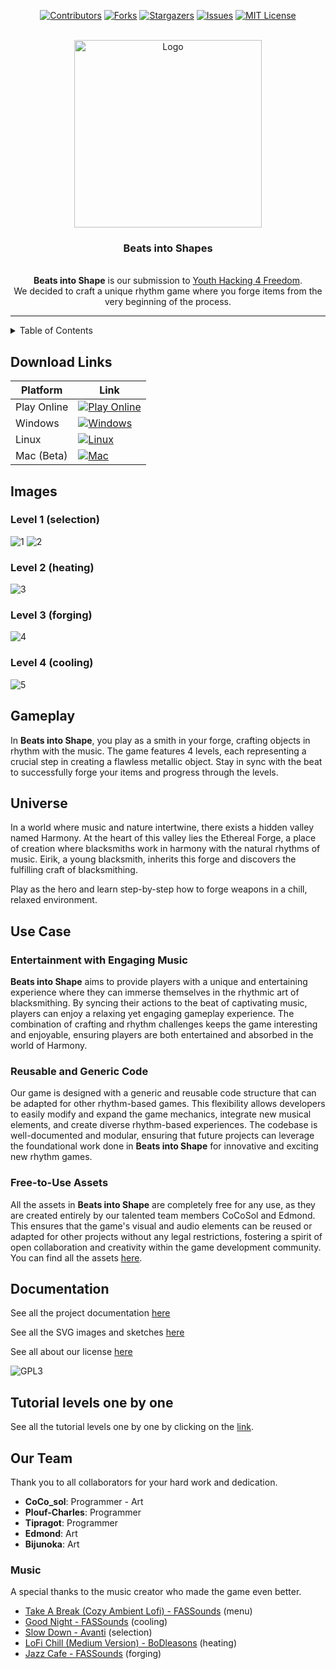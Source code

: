 <a id="readme-top"></a>
<div align="center">

[![Contributors][contributors-shield]][contributors-url]
[![Forks][forks-shield]][forks-url]
[![Stargazers][stars-shield]][stars-url]
[![Issues][issues-shield]][issues-url]
[![MIT License][license-shield]][license-url]

</div>

<!-- PROJECT LOGO -->
<br />
<div align="center">
  <a href="https://github.com/CoCoSol007/beats-into-shapes">
      <img src="assets/icon.png" alt="Logo" width="300"></p>
     
  </a>

  <h3 align="center">Beats into Shapes</h3>

  <p align="center">
    <br />
    <b>Beats into Shape</b> is our submission to <a href="https://fsfe.org/activities/yh4f/">Youth Hacking 4 Freedom</a>. 
    <br/> 
    We decided to craft a unique rhythm game where you forge items from the very beginning of the process.

  </p>
</div>

---


<!-- TABLE OF CONTENTS -->
<details>
  <summary>Table of Contents</summary>
  <ol>
    <li>
      <a href="#download-links">Download Links</a>
    </li>
    <li>
      <a href="#images">Images</a>
      <ul>
        <li><a href="#level-1-selection">Level 1 (Selection)</a></li>
        <li><a href="#level-2-heating">Level 2 (Heating)</a></li>
        <li><a href="#level-3-forging">Level 3 (Forging)</a></li>
        <li><a href="#level-4-cooling">Level 4 (Cooling)</a></li>
      </ul>
    </li>
    <li><a href="#gameplay">Gameplay</a></li>
    <li><a href="#universe">Universe</a></li>
    <li>
      <a href="#use-case">Use Case</a>
      <ul>
        <li><a href="#entertainment-with-engaging-music">Entertainment with Engaging Music</a></li>
        <li><a href="#reusable-and-generic-code">Reusable and Generic Code</a></li>
        <li><a href="#free-to-use-assets">Free-to-Use Assets</a></li>
      </ul>
    </li>
    <li><a href="#documentation">Documentation</a></li>
    <li><a href="#tutorial-levels-one-by-one">Tutorial Level by Level</a></li>
    <li><a href="#our-team">Our Team</a></li>
    <li><a href="#music">Music</a></li>
  </ol>
</details>


## Download Links
  
| Platform | Link |
|----------|------|
| Play Online | [![Play Online](https://img.shields.io/badge/Play%20Online-0078D4?style=for-the-badge&logo=web&logoColor=white)](https://example.com/play-online) |
| Windows | [![Windows](https://img.shields.io/badge/Download%20for%20Windows-0078D4?style=for-the-badge&logo=windows&logoColor=white)](https://example.com/download/windows) |
| Linux | [![Linux](https://img.shields.io/badge/Download%20for%20Linux-FCC624?style=for-the-badge&logo=linux&logoColor=white)](https://example.com/download/linux) |
| Mac (Beta) | [![Mac](https://img.shields.io/badge/Download%20for%20Mac%20(Beta)-999999?style=for-the-badge&logo=apple&logoColor=white)](https://example.com/download/mac-beta) |


## Images

### Level 1 (selection)

![1](/docs/images/1.png)
![2](/docs/images/2.png)

### Level 2 (heating)

![3](/docs/images/3.png)

### Level 3 (forging)

![4](/docs/images/4.png)

### Level 4 (cooling)

![5](/docs/images/5.png)

## Gameplay

In **Beats into Shape**, you play as a smith in your forge, crafting objects in rhythm with the music. The game features 4 levels, each representing a crucial step in creating a flawless metallic object. Stay in sync with the beat to successfully forge your items and progress through the levels.

## Universe

In a world where music and nature intertwine, there exists a hidden valley named Harmony. At the heart of this valley lies the Ethereal Forge, a place of creation where blacksmiths work in harmony with the natural rhythms of music. Eirik, a young blacksmith, inherits this forge and discovers the fulfilling craft of blacksmithing.

Play as the hero and learn step-by-step how to forge weapons in a chill, relaxed environment.

## Use Case

### Entertainment with Engaging Music

**Beats into Shape** aims to provide players with a unique and entertaining experience where they can immerse themselves in the rhythmic art of blacksmithing. By syncing their actions to the beat of captivating music, players can enjoy a relaxing yet engaging gameplay experience. The combination of crafting and rhythm challenges keeps the game interesting and enjoyable, ensuring players are both entertained and absorbed in the world of Harmony.

### Reusable and Generic Code

Our game is designed with a generic and reusable code structure that can be adapted for other rhythm-based games. This flexibility allows developers to easily modify and expand the game mechanics, integrate new musical elements, and create diverse rhythm-based experiences. The codebase is well-documented and modular, ensuring that future projects can leverage the foundational work done in **Beats into Shape** for innovative and exciting new rhythm games.

### Free-to-Use Assets

All the assets in **Beats into Shape** are completely free for any use, as they are created entirely by our talented team members CoCoSol and Edmond. This ensures that the game's visual and audio elements can be reused or adapted for other projects without any legal restrictions, fostering a spirit of open collaboration and creativity within the game development community. You can find all the assets [here](/assets/).

## Documentation

See all the project documentation [here](/docs)

See all the SVG images and sketches [here](https://www.figma.com/design/i4OFqWsSMmk0AW6OUtyf3B/Beats-into-shapes?t=ICflNE9DRQtmYzKb-1)

See all about our license [here](/LICENSE)

![GPL3](https://upload.wikimedia.org/wikipedia/commons/c/cb/GPLv3_Logo_filled.png)

## Tutorial levels one by one

See all the tutorial levels one by one by clicking on the [link](/docs/tuto.md).

## Our Team

Thank you to all collaborators for your hard work and dedication.

- **CoCo_sol**: Programmer - Art
- **Plouf-Charles**: Programmer
- **Tipragot**: Programmer
- **Edmond**: Art
- **Bijunoka**: Art

### Music

A special thanks to the music creator who made the game even better.

- [Take A Break (Cozy Ambient Lofi) - FASSounds](https://pixabay.com/music/beats-take-a-break-cozy-ambient-lofi-199738) (menu)
- [Good Night - FASSounds](https://pixabay.com/music/beats-good-night-160166) (cooling)
- [Slow Down - Avanti](https://freetouse.com/music/avanti/slow-down) (selection)
- [LoFi Chill (Medium Version) - BoDleasons](https://pixabay.com/music/beats-lofi-chill-medium-version-159456) (heating)
- [Jazz Cafe - FASSounds](https://pixabay.com/music/beats-jazz-cafe-112190) (forging)

[contributors-shield]: https://img.shields.io/github/contributors/cocosol007/beats-into-shapes.svg?style=for-the-badge
[contributors-url]: https://github.com/cocosol007/beats-into-shapes/graphs/contributors
[forks-shield]: https://img.shields.io/github/forks/cocosol007/beats-into-shapes.svg?style=for-the-badge
[forks-url]: https://github.com/cocosol007/beats-into-shapes/network/members
[stars-shield]: https://img.shields.io/github/stars/cocosol007/beats-into-shapes.svg?style=for-the-badge
[stars-url]: https://github.com/cocosol007/beats-into-shapes/stargazers
[issues-shield]: https://img.shields.io/github/issues/cocosol007/beats-into-shapes.svg?style=for-the-badge
[issues-url]: https://github.com/cocosol007/beats-into-shapes/issues
[license-shield]: https://img.shields.io/github/license/cocosol007/beats-into-shapes.svg?style=for-the-badge
[license-url]: https://github.com/cocosol007/beats-into-shapes/blob/master/LICENSE
